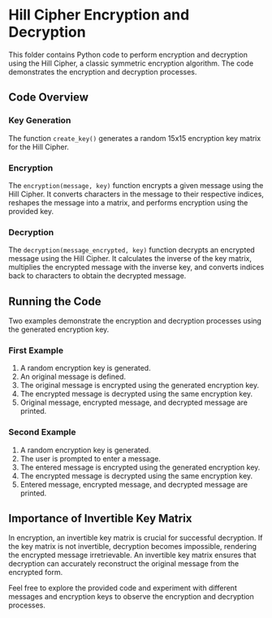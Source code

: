 # Hill Cipher Encryption and Decryption

This folder contains Python code to perform encryption and decryption using the Hill Cipher, a classic symmetric encryption algorithm. The code demonstrates the encryption and decryption processes.

## Code Overview

### Key Generation
The function `create_key()` generates a random 15x15 encryption key matrix for the Hill Cipher.

### Encryption
The `encryption(message, key)` function encrypts a given message using the Hill Cipher. It converts characters in the message to their respective indices, reshapes the message into a matrix, and performs encryption using the provided key.

### Decryption
The `decryption(message_encrypted, key)` function decrypts an encrypted message using the Hill Cipher. It calculates the inverse of the key matrix, multiplies the encrypted message with the inverse key, and converts indices back to characters to obtain the decrypted message.

## Running the Code

Two examples demonstrate the encryption and decryption processes using the generated encryption key.

### First Example
1. A random encryption key is generated.
2. An original message is defined.
3. The original message is encrypted using the generated encryption key.
4. The encrypted message is decrypted using the same encryption key.
5. Original message, encrypted message, and decrypted message are printed.

### Second Example
1. A random encryption key is generated.
2. The user is prompted to enter a message.
3. The entered message is encrypted using the generated encryption key.
4. The encrypted message is decrypted using the same encryption key.
5. Entered message, encrypted message, and decrypted message are printed.

## Importance of Invertible Key Matrix

In encryption, an invertible key matrix is crucial for successful decryption. If the key matrix is not invertible, decryption becomes impossible, rendering the encrypted message irretrievable. An invertible key matrix ensures that decryption can accurately reconstruct the original message from the encrypted form.

Feel free to explore the provided code and experiment with different messages and encryption keys to observe the encryption and decryption processes.